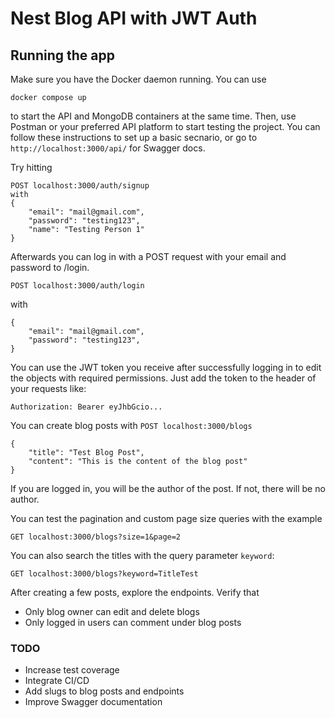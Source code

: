 # Nest Blog API with JWT Auth
## Running the app
Make sure you have the Docker daemon running. You can use 
```
docker compose up
```
to start the API and MongoDB containers at the same time. Then, use Postman or your preferred API platform to start testing the project. You can follow these instructions to set up a basic secnario, or go to `http://localhost:3000/api/` for Swagger docs.

Try hitting 
```
POST localhost:3000/auth/signup 
with 
{
    "email": "mail@gmail.com",
    "password": "testing123",
    "name": "Testing Person 1"
}
```

Afterwards you can log in with a POST request with your email and password to /login.

`POST localhost:3000/auth/login`

with 
```
{
    "email": "mail@gmail.com",
    "password": "testing123",
}
```
You can use the JWT token you receive after successfully logging in to edit the objects with required permissions. Just add the token to the header of your requests like:
```
Authorization: Bearer eyJhbGcio...
```
You can create blog posts with `POST localhost:3000/blogs` 
```
{
    "title": "Test Blog Post",
    "content": "This is the content of the blog post"
}
```
If you are logged in, you will be the author of the post. If not, there will be no author. 

You can test the pagination and custom page size queries with the example
 ```
GET localhost:3000/blogs?size=1&page=2 
```


 You can also search the titles with the query parameter `keyword`:

 ```
GET localhost:3000/blogs?keyword=TitleTest
 ```
After creating a few posts, explore the endpoints. Verify that
- Only blog owner can edit and delete blogs
- Only logged in users can comment under blog posts



### TODO
- Increase test coverage 
- Integrate CI/CD
- Add slugs to blog posts and endpoints
- Improve Swagger documentation
